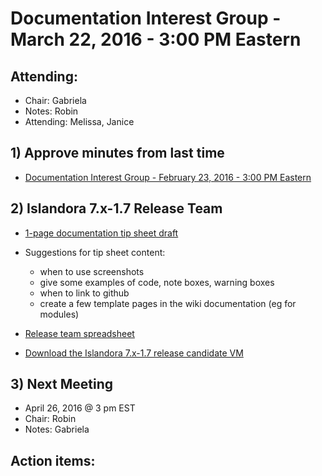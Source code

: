 # Documentation Interest Group - March 22, 2016 - 3:00 PM Eastern

## Attending:
* Chair: Gabriela
* Notes: Robin
* Attending: Melissa, Janice

## 1) Approve minutes from last time
* [Documentation Interest Group - February 23, 2016 - 3:00 PM Eastern](https://github.com/islandora-interest-groups/Islandora-Documentation-Interest-Group/blob/master/meetings/2016/Meeting-Notes-2016-02-23.md)


## 2) Islandora 7.x-1.7 Release Team
* [1-page documentation tip sheet draft](https://docs.google.com/document/d/1Daxss3yk8LREdh2_h2LsbSm12qcsoPJ0cTe9yAr0bU4/edit#) 
* Suggestions for tip sheet content:
  * when to use screenshots
  * give some examples of code, note boxes, warning boxes
  * when to link to github
  * create a few template pages in the wiki documentation (eg for modules)

* [Release team spreadsheet](https://docs.google.com/spreadsheets/d/1PRv2Xo-sNE_sDJHUT5OvTXmNiSHnkdJgwo7VsFkIUgY/edit?pref=2&pli=1#gid=2093695402)
* [Download the Islandora 7.x-1.7 release candidate VM](http://alpha.library.yorku.ca/releases/7.x-1.7/Islandora_7.x-1.7_RC1.ova)

## 3) Next Meeting
* April 26, 2016 @ 3 pm EST
* Chair: Robin
* Notes: Gabriela

## Action items:

